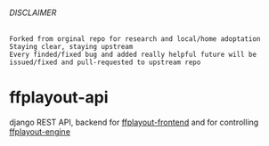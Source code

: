 ###### *DISCLAIMER*

    Forked from orginal repo for research and local/home adoptation
    Staying clear, staying upstream
    Every finded/fixed bug and added really helpful future will be issued/fixed and pull-requested to upstream repo

# ffplayout-api
django REST API, backend for [ffplayout-frontend](https://github.com/ffplayout/ffplayout-frontend) and for controlling [ffplayout-engine](https://github.com/ffplayout/ffplayout-engine)
